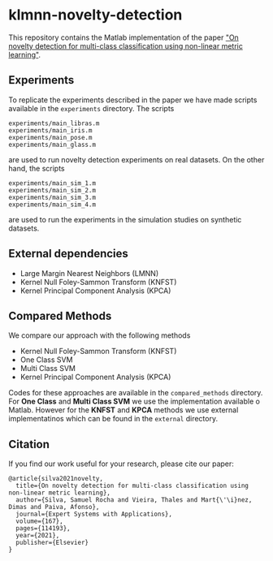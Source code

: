 # klmnn-novelty-detection

This repository contains the Matlab implementation of the paper ["On novelty detection for multi-class classification using non-linear metric learning"](https://doi.org/10.1016/j.eswa.2020.114193).

## Experiments
To replicate the experiments described in the paper we have made scripts available in the `experiments` directory. The scripts
```
experiments/main_libras.m
experiments/main_iris.m
experiments/main_pose.m
experiments/main_glass.m
```
are used to run novelty detection experiments on real datasets.
On the other hand, the scripts
```
experiments/main_sim_1.m
experiments/main_sim_2.m
experiments/main_sim_3.m
experiments/main_sim_4.m
```
are used to run the experiments in the simulation studies on synthetic datasets.

## External dependencies
* Large Margin Nearest Neighbors (LMNN)
* Kernel Null Foley-Sammon Transform (KNFST)
* Kernel Principal Component Analysis (KPCA)

## Compared Methods
We compare our approach with the following methods
* Kernel Null Foley-Sammon Transform (KNFST)
* One Class SVM
* Multi Class SVM
* Kernel Principal Component Analysis (KPCA)

Codes for these approaches are available in the `compared_methods` directory. For **One Class** and **Multi Class SVM** we use the implementation available o Matlab. However for the **KNFST** and **KPCA** methods we use external implementatinos which can be found in the `external` directory.

## Citation
If you find our work useful for your research, please cite our paper:
```
@article{silva2021novelty,
  title={On novelty detection for multi-class classification using non-linear metric learning},
  author={Silva, Samuel Rocha and Vieira, Thales and Mart{\'\i}nez, Dimas and Paiva, Afonso},
  journal={Expert Systems with Applications},
  volume={167},
  pages={114193},
  year={2021},
  publisher={Elsevier}
}
```